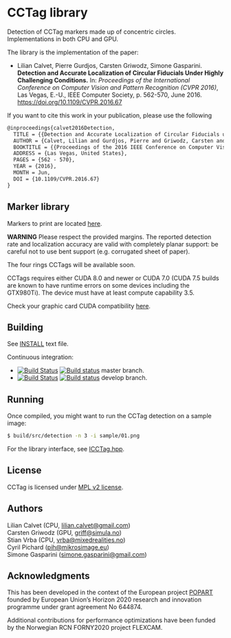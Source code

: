 CCTag library
===================


Detection of CCTag markers made up of concentric circles. Implementations in both CPU and GPU.

The library is the implementation of the paper: 

* Lilian Calvet, Pierre Gurdjos, Carsten Griwodz, Simone Gasparini. **Detection and Accurate Localization of Circular Fiducials Under Highly Challenging Conditions.** In: *Proceedings of the International Conference on Computer Vision and Pattern Recognition (CVPR 2016)*, Las Vegas, E.-U., IEEE Computer Society, p. 562-570, June 2016.  https://doi.org/10.1109/CVPR.2016.67 

If you want to cite this work in your publication, please use the following 

```latex
@inproceedings{calvet2016Detection,
  TITLE = {{Detection and Accurate Localization of Circular Fiducials under Highly Challenging Conditions}},
  AUTHOR = {Calvet, Lilian and Gurdjos, Pierre and Griwodz, Carsten and Gasparini, Simone},
  BOOKTITLE = {{Proceedings of the 2016 IEEE Conference on Computer Vision and Pattern Recognition (CVPR)}},
  ADDRESS = {Las Vegas, United States},
  PAGES = {562 - 570},
  YEAR = {2016},
  MONTH = Jun,
  DOI = {10.1109/CVPR.2016.67}
}
```

Marker library
---------

Markers to print are located [here](markersToPrint).

**WARNING**
Please respect the provided margins. The reported detection rate and localization accuracy are valid with completely planar support: be careful not to use bent support (e.g. corrugated sheet of paper).

The four rings CCTags will be available soon.

CCTags requires either CUDA 8.0 and newer or CUDA 7.0 (CUDA 7.5 builds are known to have runtime errors on some devices including the GTX980Ti). The device must have at least compute capability 3.5.

Check your graphic card CUDA compatibility [here](https://github.com/tpruvot/ccminer/wiki/Compatibility).

Building
--------

See [INSTALL](INSTALL.md) text file.

Continuous integration:
 - [![Build Status](https://travis-ci.org/alicevision/CCTag.svg?branch=master)](https://travis-ci.org/alicevision/CCTag) [![Build status](https://ci.appveyor.com/api/projects/status/909b01qlixwslvmf?svg=true)](https://ci.appveyor.com/project/AliceVision/cctag) master branch.
 - [![Build Status](https://travis-ci.org/alicevision/CCTag.svg?branch=develop)](https://travis-ci.org/alicevision/CCTag) [![Build status](https://ci.appveyor.com/api/projects/status/909b01qlixwslvmf/branch/develop?svg=true)](https://ci.appveyor.com/project/AliceVision/cctag/branch/develop) develop branch.

Running
-------

Once compiled, you might want to run the CCTag detection on a sample image:
```bash
$ build/src/detection -n 3 -i sample/01.png
```
For the library interface, see [ICCTag.hpp](src/cctag/ICCTag.hpp).

License
-------

CCTag is licensed under [MPL v2 license](COPYING.md).

Authors
-------

Lilian Calvet (CPU, lilian.calvet@gmail.com)  
Carsten Griwodz (GPU, griff@simula.no)  
Stian Vrba (CPU, vrba@mixedrealities.no)  
Cyril Pichard (pih@mikrosimage.eu)  
Simone Gasparini (simone.gasparini@gmail.com)

Acknowledgments
---------

This has been developed in the context of the European project [POPART](http://www.popartproject.eu/) founded by European Union’s Horizon 2020 research and innovation programme under grant agreement No 644874.

Additional contributions for performance optimizations have been funded by the Norwegian RCN FORNY2020 project FLEXCAM.
